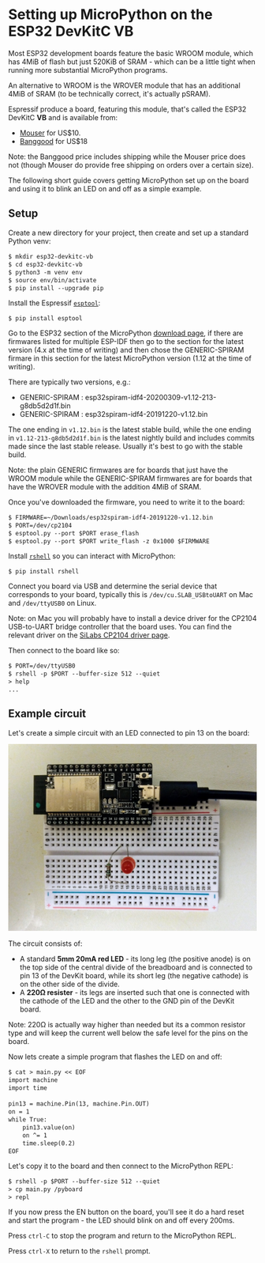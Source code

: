 Setting up MicroPython on the ESP32 DevKitC VB
==============================================

Most ESP32 development boards feature the basic WROOM module, which has 4MiB of flash but just 520KiB of SRAM - which can be a little tight when running more substantial MicroPython programs.

An alternative to WROOM is the WROVER module that has an additional 4MiB of SRAM (to be technically correct, it's actually pSRAM).

Espressif produce a board, featuring this module, that's called the ESP32 DevKitC **VB** and is available from:

* [Mouser](https://www.mouser.com/ProductDetail/356-ESP32-DEVKITC-VB) for US$10.
* [Banggood](https://www.banggood.com/ESP32-DevkitC-Core-Board-ESP32-Development-Board-ESP32-WROOM-32U32D-F-VB-VIB-S1-p-1426780.html?ID=566841) for US$18

Note: the Banggood price includes shipping while the Mouser price does not (though Mouser do provide free shipping on orders over a certain size).

The following short guide covers getting MicroPython set up on the board and using it to blink an LED on and off as a simple example.

Setup
-----

Create a new directory for your project, then create and set up a standard Python venv:

    $ mkdir esp32-devkitc-vb
    $ cd esp32-devkitc-vb
    $ python3 -m venv env
    $ source env/bin/activate
    $ pip install --upgrade pip

Install the Espressif [`esptool`](https://github.com/espressif/esptool):

    $ pip install esptool

Go to the ESP32 section of the MicroPython [download page](https://micropython.org/download), if there are firmwares listed for multiple ESP-IDF then go to the section for the latest version (4.x at the time of writing) and then chose the GENERIC-SPIRAM firmare in this section for the latest MicroPython version (1.12 at the time of writing).

There are typically two versions, e.g.:

* GENERIC-SPIRAM : esp32spiram-idf4-20200309-v1.12-213-g8db5d2d1f.bin
* GENERIC-SPIRAM : esp32spiram-idf4-20191220-v1.12.bin

The one ending in `v1.12.bin` is the latest stable build, while the one ending in `v1.12-213-g8db5d2d1f.bin` is the latest nightly build and includes commits made since the last stable release. Usually it's best to go with the stable build.

Note: the plain GENERIC firmwares are for boards that just have the WROOM module while the GENERIC-SPIRAM firmwares are for boards that have the WROVER module with the addition 4MiB of SRAM.

Once you've downloaded the firmware, you need to write it to the board:

    $ FIRMWARE=~/Downloads/esp32spiram-idf4-20191220-v1.12.bin
    $ PORT=/dev/cp2104
    $ esptool.py --port $PORT erase_flash
    $ esptool.py --port $PORT write_flash -z 0x1000 $FIRMWARE

Install [`rshell`](https://github.com/dhylands/rshell) so you can interact with MicroPython:

    $ pip install rshell

Connect you board via USB and determine the serial device that corresponds to your board, typically this is `/dev/cu.SLAB_USBtoUART` on Mac and `/dev/ttyUSB0` on Linux.

Note: on Mac you will probably have to install a device driver for the CP2104 USB-to-UART bridge controller that the board uses. You can find the relevant driver on the [SiLabs CP2104 driver page](http://www.silabs.com/products/development-tools/software/usb-to-uart-bridge-vcp-drivers).

Then connect to the board like so:

    $ PORT=/dev/ttyUSB0
    $ rshell -p $PORT --buffer-size 512 --quiet
    > help
    ...

Example circuit
---------------

Let's create a simple circuit with an LED connected to pin 13 on the board:

<img width="720" src="devkitc-and-led.jpg">

The circuit consists of:

* A standard **5mm 20mA red LED** - its long leg (the positive anode) is on the top side of the central divide of the breadboard and is connected to pin 13 of the DevKit board, while its short leg (the negative cathode) is on the other side of the divide.
* A **220&ohm; resister** - its legs are inserted such that one is connected with the cathode of the LED and the other to the GND pin of the DevKit board.

Note: 220&ohm; is actually way higher than needed but its a common resistor type and will keep the current well below the safe level for the pins on the board.

Now lets create a simple program that flashes the LED on and off:

    $ cat > main.py << EOF
    import machine
    import time

    pin13 = machine.Pin(13, machine.Pin.OUT)
    on = 1
    while True:
        pin13.value(on)
        on ^= 1
        time.sleep(0.2)
    EOF

Let's copy it to the board and then connect to the MicroPython REPL:

    $ rshell -p $PORT --buffer-size 512 --quiet
    > cp main.py /pyboard
    > repl

If you now press the EN button on the board, you'll see it do a hard reset and start the program - the LED should blink on and off every 200ms.

Press `ctrl-C` to stop the program and return to the MicroPython REPL.

Press `ctrl-X` to return to the `rshell` prompt.
